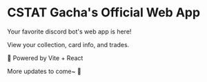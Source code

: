 # CSTAT Gacha's Official Web App

Your favorite discord bot's web app is here! 

View your collection, card info, and trades.

💪 Powered by Vite + React

More updates to come~ 👀